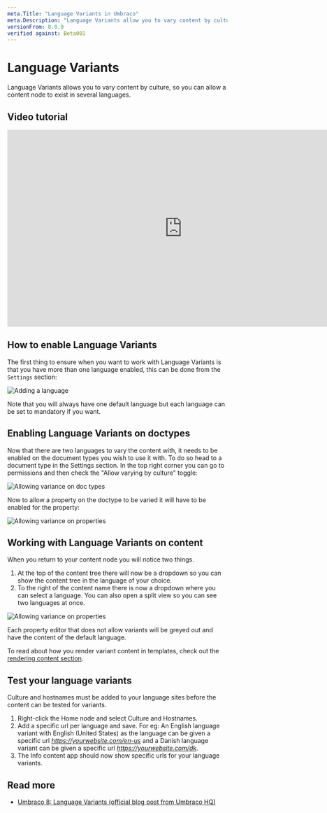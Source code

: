 ```yaml
---
meta.Title: "Language Variants in Umbraco"
meta.Description: "Language Variants allow you to vary content by culture, so you can allow a content node to exist in several languages."
versionFrom: 8.0.0 
verified against: Beta001
---
```


# Language Variants

Language Variants allows you to vary content by culture, so you can allow a content node to exist in several languages.

## Video tutorial

<iframe width="800" height="450" src="https://www.youtube.com/embed/-vzxCdjq4FM?rel=0" frameborder="0" allow="autoplay; encrypted-media" allowfullscreen></iframe>

## How to enable Language Variants

The first thing to ensure when you want to work with Language Variants is that you have more than one language enabled, this can be done from the `Settings` section:

![Adding a language](images/languages.png)

Note that you will always have one default language but each language can be set to mandatory if you want.

## Enabling Language Variants on doctypes

Now that there are two languages to vary the content with, it needs to be enabled on the document types you wish to use it with. To do so head to a document type in the Settings section. In the top right corner you can go to permissions and then check the "Allow varying by culture" toggle:

![Allowing variance on doc types](images/allow-variance.png)

Now to allow a property on the doctype to be varied it will have to be enabled for the property:

![Allowing variance on properties](images/varying-properties.png)

## Working with Language Variants on content

When you return to your content node you will notice two things.

1. At the top of the content tree there will now be a dropdown so you can show the content tree in the language of your choice.
2. To the right of the content name there is now a dropdown where you can select a language. You can also open a split view so you can see two languages at once.

![Allowing variance on properties](images/varying-content.png)

Each property editor that does not allow variants will be greyed out and have the content of the default language.

To read about how you render variant content in templates, check out the [rendering content section](../../Design/Rendering-Content/).

## Test your language variants

Culture and hostnames must be added to your language sites before the content can be tested for variants.

1. Right-click the Home node and select Culture and Hostnames.
2. Add a specific url per language and save. For eg: An English language variant with English (United States) as the language can be given a specific url *https://yourwebsite.com/en-us* and a Danish language variant can be given a specific url *https://yourwebsite.com/dk*.
3. The Info content app should now show specific urls for your language variants.

## Read more

- [Umbraco 8: Language Variants (official blog post from Umbraco HQ)](https://umbraco.com/blog/umbraco-8-language-variants/)
